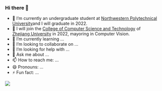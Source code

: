 ### Hi there 👋

<!--
**WuTao-CS/WuTao-CS** is a ✨ _special_ ✨ repository because its `README.md` (this file) appears on your GitHub profile.

Here are some ideas to get you started:
-->
- 🔭 I’m currently an undergraduate student at [Northwestern Polytechnical University](https://www.nwpu.edu.cn/)and I will graduate in 2022. 
- 🔭 I will join the [College of Computer Science and Technology](http://www.cs.zju.edu.cn/) of [Zhejiang University](https://www.zju.edu.cn/) in 2022, mayoring in Computer Vision.
- 🌱 I’m currently learning ...
- 👯 I’m looking to collaborate on ...
- 🤔 I’m looking for help with ...
- 💬 Ask me about ...
- 📫 How to reach me: ...
- 😄 Pronouns: ...
- ⚡ Fun fact: ...
<img align="center" src="https://github-readme-stats.vercel.app/api/<CARD_TYPE>/?username=<USERNAME>&theme=<THEME_NAME>" />
